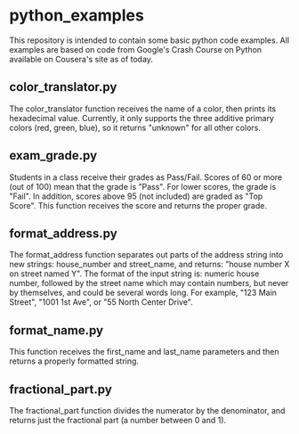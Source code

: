 # python_examples
This repository is intended to contain some basic python code examples. All
examples are based on code from Google's Crash Course on Python available
on Cousera's site as of today.

## color_translator.py
The color_translator function receives the name of a color, then prints its
hexadecimal value.  Currently, it only supports the three additive primary
colors (red, green, blue), so it returns "unknown" for all other colors.

## exam_grade.py
Students in a class receive their grades as Pass/Fail. Scores of 60 or more
(out of 100) mean that the grade is "Pass". For lower scores, the grade is
"Fail". In addition, scores above 95 (not included) are graded as "Top Score".
This function receives the score and returns the proper grade.

## format_address.py
The format_address function separates out parts of the address string into
new strings: house_number and street_name, and returns: "house number X on
street named Y". The format of the input string is: numeric house number,
followed by the street name which may contain numbers, but never by
themselves, and could be several words long. For example, "123 Main Street",
"1001 1st Ave", or "55 North Center Drive".

## format_name.py
This function receives the first_name and last_name parameters and then returns
a properly formatted string.

## fractional_part.py
The fractional_part function divides the numerator by the denominator, and
returns just the fractional part (a number between 0 and 1).
